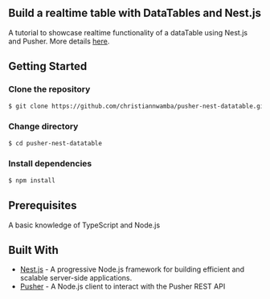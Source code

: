 ## Build a realtime table with DataTables and Nest.js

A tutorial to showcase realtime functionality of a dataTable using Nest.js and Pusher. More details [here]().

## Getting Started

### Clone the repository
```bash
$ git clone https://github.com/christiannwamba/pusher-nest-datatable.git
```

### Change directory
```bash
$ cd pusher-nest-datatable
```

### Install dependencies
```bash
$ npm install
```

## Prerequisites
A basic knowledge of TypeScript and Node.js

## Built With

* [Nest.js](https://nestjs.com/) - A progressive Node.js framework for building efficient and scalable server-side applications.
* [Pusher](https://pusher.com/) - A Node.js client to interact with the Pusher REST API